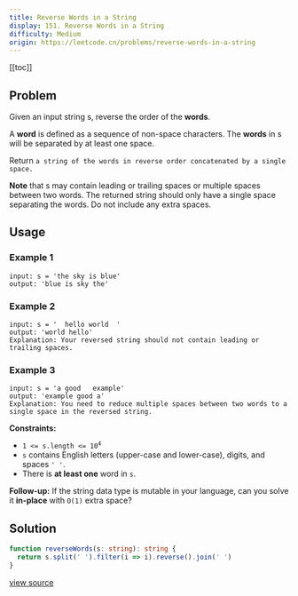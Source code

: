 ```yaml
---
title: Reverse Words in a String
display: 151. Reverse Words in a String
difficulty: Medium
origin: https://leetcode.cn/problems/reverse-words-in-a-string
---
```


[[toc]]

## Problem

Given an input string s, reverse the order of the **words**.

A **word** is defined as a sequence of non-space characters. The **words** in s will be separated by at least one space.

Return `a string of the words in reverse order concatenated by a single space.`

**Note** that s may contain leading or trailing spaces or multiple spaces between two words. The returned string should only have a single space separating the words. Do not include any extra spaces.

## Usage

### Example 1

```
input: s = 'the sky is blue'
output: 'blue is sky the'
```

### Example 2

```
input: s = '  hello world  '
output: 'world hello'
Explanation: Your reversed string should not contain leading or trailing spaces.
```

### Example 3

```
input: s = 'a good   example'
output: 'example good a'
Explanation: You need to reduce multiple spaces between two words to a single space in the reversed string.
```


**Constraints:**

- <code>1 &lt;= s.length &lt;= 10<sup>4</sup></code>
- <code>s</code> contains English letters (upper-case and lower-case), digits, and spaces <code>&#39; &#39;</code>.
- There is **at least one** word in <code>s</code>.


**Follow-up:** If the string data type is mutable in your language, can you solve it **in-place** with `O(1)` extra space?


## Solution

```ts
function reverseWords(s: string): string {
  return s.split(' ').filter(i => i).reverse().join(' ')
}
```

[view source](https://leetcode.cn/problems/reverse-words-in-a-string)
